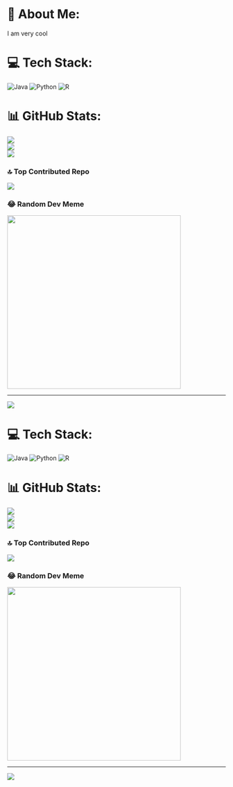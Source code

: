 # 💫 About Me:
I am very cool

<!--## 🌐 Socials:
[![Instagram](https://img.shields.io/badge/Instagram-%23E4405F.svg?logo=Instagram&logoColor=white)](https://instagram.com/bryangohcx) -->

# 💻 Tech Stack:
![Java](https://img.shields.io/badge/java-%23ED8B00.svg?style=for-the-badge&logo=openjdk&logoColor=white) ![Python](https://img.shields.io/badge/python-3670A0?style=for-the-badge&logo=python&logoColor=ffdd54) ![R](https://img.shields.io/badge/r-%23276DC3.svg?style=for-the-badge&logo=r&logoColor=white)
# 📊 GitHub Stats:
![](https://github-readme-stats.vercel.app/api?username=bryangohcx&theme=dark&hide_border=false&include_all_commits=false&count_private=false)<br/>
![](https://github-readme-streak-stats.herokuapp.com/?user=bryangohcx&theme=dark&hide_border=false)<br/>
![](https://github-readme-stats.vercel.app/api/top-langs/?username=bryangohcx&theme=dark&hide_border=false&include_all_commits=false&count_private=false&layout=compact)

### 🔝 Top Contributed Repo
![](https://github-contributor-stats.vercel.app/api?username=bryangohcx&limit=5&theme=dark&combine_all_yearly_contributions=true)

### 😂 Random Dev Meme
<img src='https://randommeme-five.vercel.app/' style="height: 400px;"/>

---
[![](https://visitcount.itsvg.in/api?id=bryangohcx&icon=0&color=0)](https://visitcount.itsvg.in)

<!-- Proudly created with GPRM ( https://gprm.itsvg.in ) -->
# 💻 Tech Stack:
![Java](https://img.shields.io/badge/java-%23ED8B00.svg?style=for-the-badge&logo=openjdk&logoColor=white) ![Python](https://img.shields.io/badge/python-3670A0?style=for-the-badge&logo=python&logoColor=ffdd54) ![R](https://img.shields.io/badge/r-%23276DC3.svg?style=for-the-badge&logo=r&logoColor=white)
# 📊 GitHub Stats:
![](https://github-readme-stats.vercel.app/api?username=bryangohcx&theme=dark&hide_border=false&include_all_commits=false&count_private=false)<br/>
![](https://github-readme-streak-stats.herokuapp.com/?user=bryangohcx&theme=dark&hide_border=false)<br/>
![](https://github-readme-stats.vercel.app/api/top-langs/?username=bryangohcx&theme=dark&hide_border=false&include_all_commits=false&count_private=false&layout=compact)

### 🔝 Top Contributed Repo
![](https://github-contributor-stats.vercel.app/api?username=bryangohcx&limit=5&theme=dark&combine_all_yearly_contributions=true)

### 😂 Random Dev Meme
<img src='https://randommeme-five.vercel.app/' style="height: 400px;"/>

---
[![](https://visitcount.itsvg.in/api?id=bryangohcx&icon=0&color=0)](https://visitcount.itsvg.in)

<!-- Proudly created with GPRM ( https://gprm.itsvg.in ) -->
